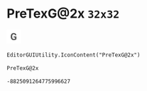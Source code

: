 # PreTexG@2x `32x32`
<img src="/img/PreTexG@2x.png" width=32 height=32>

``` CSharp
EditorGUIUtility.IconContent("PreTexG@2x")
```
```
PreTexG@2x
```
```
-8825091264775996627
```

